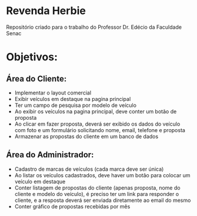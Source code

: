 # Revenda Herbie
Repositório criado para o trabalho do Professor Dr. Edécio da Faculdade Senac

# Objetivos:

## Área do Cliente:
- Implementar o layout comercial
- Exibir veículos em destaque na pagina principal
- Ter um campo de pesquisa por modelo de veículo
- Ao exibir os veículos na pagina principal, deve conter um botão de proposta
- Ao clicar em fazer proposta, deverá ser exibido os dados do veículo com foto e um formulário solicitando nome, email, telefone e proposta
- Armazenar as propostas do cliente em um banco de dados

## Área do Administrador:
- Cadastro de marcas de veículos (cada marca deve ser única)
- Ao listar os veículos cadastrados, deve haver um botão para colocar um veículo em destaque
- Conter listagem de propostas do cliente (apenas proposta, nome do cliente e modelo do veículo), é preciso ter um link para responder o cliente, e a resposta deverá ser enviada diretamente ao email do mesmo
- Conter gráfico de propostas recebidas por mês
